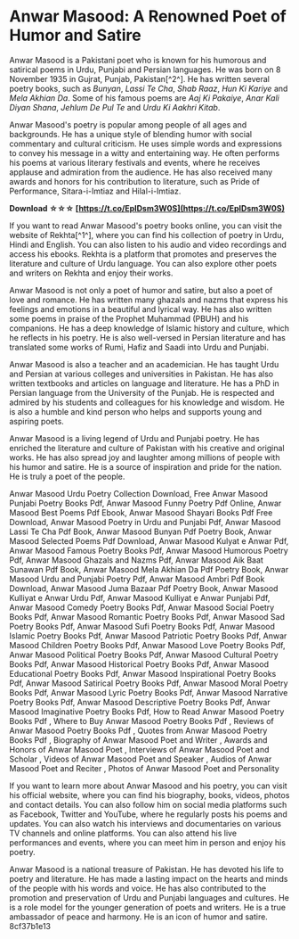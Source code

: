 
 
# Anwar Masood: A Renowned Poet of Humor and Satire
 
Anwar Masood is a Pakistani poet who is known for his humorous and satirical poems in Urdu, Punjabi and Persian languages. He was born on 8 November 1935 in Gujrat, Punjab, Pakistan[^2^]. He has written several poetry books, such as *Bunyan*, *Lassi Te Cha*, *Shab Raaz*, *Hun Ki Kariye* and *Mela Akhian Da*. Some of his famous poems are *Aaj Ki Pakaiye*, *Anar Kali Diyan Shana*, *Jehlum De Pul Te* and *Urdu Ki Aakhri Kitab*.
 
Anwar Masood's poetry is popular among people of all ages and backgrounds. He has a unique style of blending humor with social commentary and cultural criticism. He uses simple words and expressions to convey his message in a witty and entertaining way. He often performs his poems at various literary festivals and events, where he receives applause and admiration from the audience. He has also received many awards and honors for his contribution to literature, such as Pride of Performance, Sitara-i-Imtiaz and Hilal-i-Imtiaz.
 
**Download ☆☆☆ [https://t.co/EpIDsm3W0S](https://t.co/EpIDsm3W0S)**


 
If you want to read Anwar Masood's poetry books online, you can visit the website of Rekhta[^1^], where you can find his collection of poetry in Urdu, Hindi and English. You can also listen to his audio and video recordings and access his ebooks. Rekhta is a platform that promotes and preserves the literature and culture of Urdu language. You can also explore other poets and writers on Rekhta and enjoy their works.

Anwar Masood is not only a poet of humor and satire, but also a poet of love and romance. He has written many ghazals and nazms that express his feelings and emotions in a beautiful and lyrical way. He has also written some poems in praise of the Prophet Muhammad (PBUH) and his companions. He has a deep knowledge of Islamic history and culture, which he reflects in his poetry. He is also well-versed in Persian literature and has translated some works of Rumi, Hafiz and Saadi into Urdu and Punjabi.
 
Anwar Masood is also a teacher and an academician. He has taught Urdu and Persian at various colleges and universities in Pakistan. He has also written textbooks and articles on language and literature. He has a PhD in Persian language from the University of the Punjab. He is respected and admired by his students and colleagues for his knowledge and wisdom. He is also a humble and kind person who helps and supports young and aspiring poets.
 
Anwar Masood is a living legend of Urdu and Punjabi poetry. He has enriched the literature and culture of Pakistan with his creative and original works. He has also spread joy and laughter among millions of people with his humor and satire. He is a source of inspiration and pride for the nation. He is truly a poet of the people.
 
Anwar Masood Urdu Poetry Collection Download,  Free Anwar Masood Punjabi Poetry Books Pdf,  Anwar Masood Funny Poetry Pdf Online,  Anwar Masood Best Poems Pdf Ebook,  Anwar Masood Shayari Books Pdf Free Download,  Anwar Masood Poetry in Urdu and Punjabi Pdf,  Anwar Masood Lassi Te Cha Pdf Book,  Anwar Masood Bunyan Pdf Poetry Book,  Anwar Masood Selected Poems Pdf Download,  Anwar Masood Kulyat e Anwar Pdf,  Anwar Masood Famous Poetry Books Pdf,  Anwar Masood Humorous Poetry Pdf,  Anwar Masood Ghazals and Nazms Pdf,  Anwar Masood Aik Baat Sunawan Pdf Book,  Anwar Masood Mela Akhian Da Pdf Poetry Book,  Anwar Masood Urdu and Punjabi Poetry Pdf,  Anwar Masood Ambri Pdf Book Download,  Anwar Masood Juma Bazaar Pdf Poetry Book,  Anwar Masood Kulliyat e Anwar Urdu Pdf,  Anwar Masood Kulliyat e Anwar Punjabi Pdf,  Anwar Masood Comedy Poetry Books Pdf,  Anwar Masood Social Poetry Books Pdf,  Anwar Masood Romantic Poetry Books Pdf,  Anwar Masood Sad Poetry Books Pdf,  Anwar Masood Sufi Poetry Books Pdf,  Anwar Masood Islamic Poetry Books Pdf,  Anwar Masood Patriotic Poetry Books Pdf,  Anwar Masood Children Poetry Books Pdf,  Anwar Masood Love Poetry Books Pdf,  Anwar Masood Political Poetry Books Pdf,  Anwar Masood Cultural Poetry Books Pdf,  Anwar Masood Historical Poetry Books Pdf,  Anwar Masood Educational Poetry Books Pdf,  Anwar Masood Inspirational Poetry Books Pdf,  Anwar Masood Satirical Poetry Books Pdf,  Anwar Masood Moral Poetry Books Pdf,  Anwar Masood Lyric Poetry Books Pdf,  Anwar Masood Narrative Poetry Books Pdf,  Anwar Masood Descriptive Poetry Books Pdf,  Anwar Masood Imaginative Poetry Books Pdf,  How to Read Anwar Masood Poetry Books Pdf ,  Where to Buy Anwar Masood Poetry Books Pdf ,  Reviews of Anwar Masood Poetry Books Pdf ,  Quotes from Anwar Masood Poetry Books Pdf ,  Biography of Anwar Masood Poet and Writer ,  Awards and Honors of Anwar Masood Poet ,  Interviews of Anwar Masood Poet and Scholar ,  Videos of Anwar Masood Poet and Speaker ,  Audios of Anwar Masood Poet and Reciter ,  Photos of Anwar Masood Poet and Personality

If you want to learn more about Anwar Masood and his poetry, you can visit his official website, where you can find his biography, books, videos, photos and contact details. You can also follow him on social media platforms such as Facebook, Twitter and YouTube, where he regularly posts his poems and updates. You can also watch his interviews and documentaries on various TV channels and online platforms. You can also attend his live performances and events, where you can meet him in person and enjoy his poetry.
 
Anwar Masood is a national treasure of Pakistan. He has devoted his life to poetry and literature. He has made a lasting impact on the hearts and minds of the people with his words and voice. He has also contributed to the promotion and preservation of Urdu and Punjabi languages and cultures. He is a role model for the younger generation of poets and writers. He is a true ambassador of peace and harmony. He is an icon of humor and satire.
 8cf37b1e13
 
